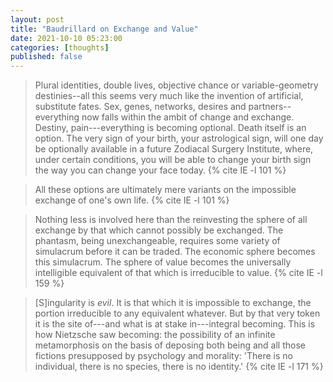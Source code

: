 ```yaml
---
layout: post
title: "Baudrillard on Exchange and Value"
date: 2021-10-10 05:23:00
categories: [thoughts]
published: false
---
```


> Plural identities, double lives, objective chance or variable-geometry destinies--all this seems very much like the invention of artificial, substitute fates. Sex, genes, networks, desires and partners--everything now falls within the ambit of change and exchange. Destiny, pain---everything is becoming optional. Death itself is an option. The very sign of your birth, your astrological sign, will one day be optionally available in a future Zodiacal Surgery Institute, where, under certain conditions, you will be able to change your birth sign the way you can change your face today. {% cite IE -l 101 %}

> All these options are ultimately mere variants on the impossible exchange of one's own life. {% cite IE -l 101 %}

> Nothing less is involved here than the reinvesting the sphere of all exchange by that which cannot possibly be exchanged. The phantasm, being unexchangeable, requires some variety of simulacrum before it can be traded. The economic sphere becomes this simulacrum. The sphere of value becomes the universally intelligible equivalent of that which is irreducible to value. {% cite IE -l 159 %}

> [S]ingularity is _evil_. It is that which it is impossible to exchange, the portion irreducible to any equivalent whatever. But by that very token it is the site of---and what is at stake in---integral becoming. This is how Nietzsche saw becoming: the possibility of an infinite metamorphosis on the basis of deposing both being and all those fictions presupposed by psychology and morality: 'There is no individual, there is no species, there is no identity.' {% cite IE -l 171 %}
